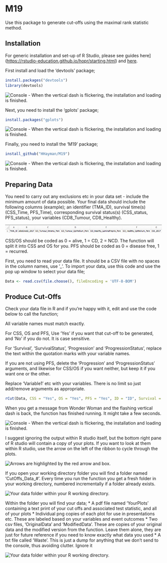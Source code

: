 
<!-- README.md is generated from README.Rmd. Please edit that file -->

# M19

<!-- badges: start -->

<!-- badges: end -->

Use this package to generate cut-offs using the maximal rank statistic
method.

## Installation

For generic installation and set-up of R Studio, please see guides
here\](<https://rstudio-education.github.io/hopr/starting.html>) and
[here](http://www.sthda.com/english/wiki/running-rstudio-and-setting-up-your-working-directory-easy-r-programming).

First install and load the ‘devtools’ package;

``` r
install.packages("devtools")
library(devtools)
```

![Console - When the vertical dash is flickering, the installation and
loading is finished.](images/Devtools_Install.png)

Next, you need to install the ‘gplots’ package;

``` r
install.packages("gplots")
```

![Console - When the vertical dash is flickering, the installation and
loading is finished.](images/gplots_install.png)

Finally, you need to install the ‘M19’ package;

``` r
install_github("HHayman/M19")
```

![Console - When the vertical dash is flickering, the installation and
loading is finished.](images/M19_Install.png)

## Preparing Data

You need to carry out any exclusions etc in your data set - include the
minimum amount of data possible. Your final data should include the
following columns (example); an identifier (TMA\_ID), survival time(s)
(CSS\_Time, PFS\_Time), corresponding survival status(s) (CSS\_status,
PFS\_status), your variables (CD8\_Tumour, CD8\_Healthy).

![Example variables to include in your data.](images/Data_Example.png)

CSS/OS should be coded as 0 = alive, 1 = CD, 2 = NCD. The function will
split it into CSS and OS for you. PFS should be coded as 0 = disease
free, 1 = recurred.

First, you need to read your data file. It should be a CSV file with no
spaces in the column names, use ’\_’. To import your data, use this code
and use the pop up window to select your data file;

``` r
Data <- read.csv(file.choose(), fileEncoding = 'UTF-8-BOM')
```

## Produce Cut-Offs

Check your data file in R and if you’re happy with it, edit and use the
code below to call the function;

All variable names must match exactly.

For CSS, OS and PFS, Use ‘Yes’ if you want that cut-off to be generated,
and ‘No’ if you do not. It is case sensitive.

For ‘Survival’, ‘SurvivalStatus’, ‘Progression’ and ‘ProgressionStatus’,
replace the text within the quotation marks with your variable names.

If you are not using PFS, delete the ‘Progression’ and
‘ProgressionStatus’ arguments, and likewise for CSS/OS if you want
neither, but keep it if you want one or the other.

Replace ‘Variable1’ etc with your variables. There is no limit so just
add/remove arguments as appropriate.

``` r
rCut(Data, CSS = "Yes", OS = "Yes", PFS = "Yes", ID = "ID", Survival = "Survival", SurvivalStatus = "Survival_Status", Progression = "Progression", ProgressionStatus = "ProgressionStatus", Variables = c("Variable1", "Variable2", "Variable3", "Variable4"))
```

When you get a message from Wonder Woman and the flashing vertical dash
is back, the function has finished running. It might take a few seconds.

![Console - When the vertical dash is flickering, the installation and
loading is finished.](images/Function_Finished.png)

I suggest ignoring the output within R studio itself, but the bottom
right pane of R studio will contain a copy of your plots. If you want to
look at them within R studio, use the arrow on the left of the ribbon to
cycle through the plots.

![Arrows are highlighted by the red arrow and
box.](images/Plot_Cycle.png)

If you open your working directory folder you will find a folder named
‘CutOffs\_Data\_\#’. Every time you run the function you get a fresh
folder in your working directory, numbered incrementally if a folder
already exists.

![Your data folder within your R working
directory.](images/Data_Folder.png)

Within the folder you will find your data; \* A pdf file named
‘YourPlots’ containing a text print of your cut offs and associated
test statistic, and all of your plots \* Individual png copies of each
plot for use in presentations etc. These are labeled based on your
variables and event outcomes \* Two csv files, ‘OriginalData’ and
‘ModifiedData’. These are copies of your original data and the
modified version from the function. Leave them alone, they are just for
future reference if you need to know exactly what data you used \* A txt
file called ‘Waste’. This is just a dump for anything that we don’t send
to the console, thus avoiding clutter. Ignore it

![Your data folder within your R working
directory.](images/Data_Folder_Contents.png)
